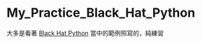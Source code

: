 # My_Practice_Black_Hat_Python

大多是看著 [Black Hat Python](http://www.books.com.tw/products/0010692666) 當中的範例照寫的，純練習
